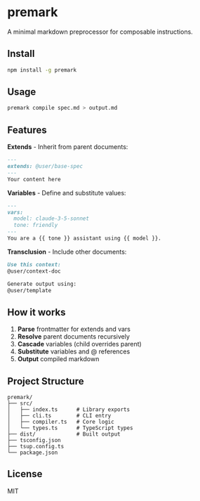 # premark

A minimal markdown preprocessor for composable instructions.

## Install

```bash
npm install -g premark
```

## Usage

```bash
premark compile spec.md > output.md
```

## Features

**Extends** - Inherit from parent documents:
```markdown
---
extends: @user/base-spec
---
Your content here
```

**Variables** - Define and substitute values:
```markdown
---
vars:
  model: claude-3-5-sonnet
  tone: friendly
---
You are a {{ tone }} assistant using {{ model }}.
```

**Transclusion** - Include other documents:
```markdown
Use this context:
@user/context-doc

Generate output using:
@user/template
```

## How it works

1. **Parse** frontmatter for extends and vars
2. **Resolve** parent documents recursively  
3. **Cascade** variables (child overrides parent)
4. **Substitute** variables and @ references
5. **Output** compiled markdown

## Project Structure

```
premark/
├── src/
│   ├── index.ts      # Library exports
│   ├── cli.ts        # CLI entry
│   ├── compiler.ts   # Core logic
│   └── types.ts      # TypeScript types
├── dist/             # Built output
├── tsconfig.json
├── tsup.config.ts
└── package.json
```

## License

MIT